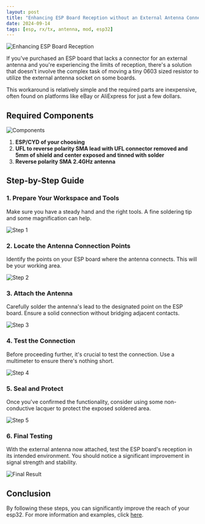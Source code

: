 ```yaml
---
layout: post
title: "Enhancing ESP Board Reception without an External Antenna Connector"
date: 2024-09-14
tags: [esp, rx/tx, antenna, mod, esp32]
---
```


![Enhancing ESP Board Reception](https://media.istockphoto.com/id/1147102296/vector/evil-wizard-putting-spell-cartoon-pixel-art-character-isolated-on-white-background-old.jpg?s=612x612&w=0&k=20&c=9PhU8LpDn6K0ZF-RKPUlEw7K0xpqGzVOgPD-v0AuqaA=)

If you've purchased an ESP board that lacks a connector for an external antenna and you're experiencing the limits of reception, there's a solution that doesn't involve the complex task of moving a tiny 0603 sized resistor to utilize the external antenna socket on some boards.

This workaround is relatively simple and the required parts are inexpensive, often found on platforms like eBay or AliExpress for just a few dollars.

## Required Components

![Components](/assets/img/1.jpeg)

1. **ESP/CYD of your choosing**
2. **UFL to reverse polarity SMA lead with UFL connector removed and 5mm of shield and center exposed and tinned with solder**
3. **Reverse polarity SMA 2.4GHz antenna**

## Step-by-Step Guide

### 1. Prepare Your Workspace and Tools

Make sure you have a steady hand and the right tools. A fine soldering tip and some magnification can help.

![Step 1](/assets/img/2.jpeg)

### 2. Locate the Antenna Connection Points

Identify the points on your ESP board where the antenna connects. This will be your working area.

![Step 2](/assets/img/3.jpeg)

### 3. Attach the Antenna

Carefully solder the antenna's lead to the designated point on the ESP board. Ensure a solid connection without bridging adjacent contacts.

![Step 3](/assets/img/4.jpeg)

### 4. Test the Connection

Before proceeding further, it's crucial to test the connection. Use a multimeter to ensure there's nothing short.

![Step 4](/assets/img/5.jpeg)

### 5. Seal and Protect

Once you've confirmed the functionality, consider using some non-conductive lacquer to protect the exposed soldered area.

![Step 5](/assets/img/6.jpeg)

### 6. Final Testing

With the external antenna now attached, test the ESP board's reception in its intended environment. You should notice a significant improvement in signal strength and stability.

![Final Result](/assets/img/7.jpeg)

## Conclusion

By following these steps, you can significantly improve the reach of your esp32. For more information and examples, click [here](https://community.home-assistant.io/t/how-to-add-an-external-antenna-to-an-esp-board).
